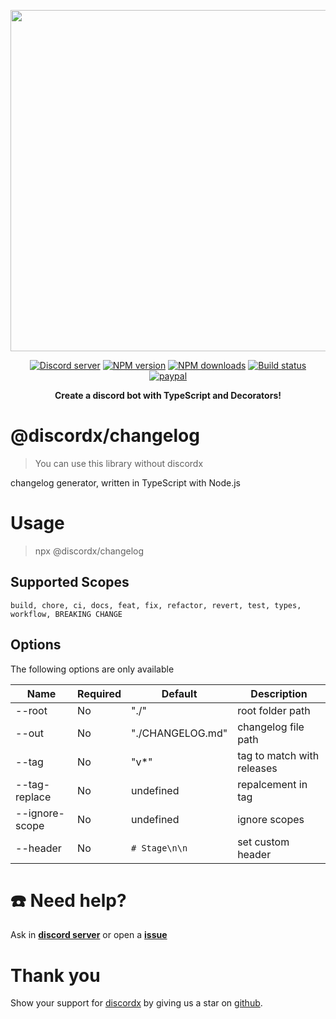<div>
  <p align="center">
    <a href="https://discord-ts.js.org" target="_blank" rel="nofollow">
      <img src="https://discord-ts.js.org/discord-ts.svg" width="546" />
    </a>
  </p>
  <p align="center">
    <a href="https://discord.gg/yHQY9fexH9"
      ><img
        src="https://img.shields.io/discord/874802018361950248?color=5865F2&logo=discord&logoColor=white"
        alt="Discord server"
    /></a>
    <a href="https://www.npmjs.com/package/@discordx/changelog"
      ><img
        src="https://img.shields.io/npm/v/@discordx/changelog.svg?maxAge=3600"
        alt="NPM version"
    /></a>
    <a href="https://www.npmjs.com/package/@discordx/changelog"
      ><img
        src="https://img.shields.io/npm/dt/@discordx/changelog.svg?maxAge=3600"
        alt="NPM downloads"
    /></a>
    <a href="https://github.com/oceanroleplay/discord.ts/actions"
      ><img
        src="https://github.com/oceanroleplay/discord.ts/workflows/Build/badge.svg"
        alt="Build status"
    /></a>
    <a href="https://www.paypal.me/vijayxmeena"
      ><img
        src="https://img.shields.io/badge/donate-paypal-F96854.svg"
        alt="paypal"
    /></a>
  </p>
  <p align="center">
    <b> Create a discord bot with TypeScript and Decorators! </b>
  </p>
</div>

# @discordx/changelog

> You can use this library without discordx

changelog generator, written in TypeScript with Node.js

# Usage

> npx @discordx/changelog

## Supported Scopes

`build, chore, ci, docs, feat, fix, refactor, revert, test, types, workflow, BREAKING CHANGE`

## Options

The following options are only available

| Name           | Required | Default          | Description                |
| -------------- | -------- | ---------------- | -------------------------- |
| --root         | No       | "./"             | root folder path           |
| --out          | No       | "./CHANGELOG.md" | changelog file path        |
| --tag          | No       | "v\*"            | tag to match with releases |
| --tag-replace  | No       | undefined        | repalcement in tag         |
| --ignore-scope | No       | undefined        | ignore scopes              |
| --header       | No       | `# Stage\n\n`    | set custom header          |

# ☎️ Need help?

Ask in **[discord server](https://discord.gg/yHQY9fexH9)** or open a **[issue](https://github.com/oceanroleplay/discord.ts/issues)**

# Thank you

Show your support for [discordx](https://www.npmjs.com/package/discordx) by giving us a star on [github](https://github.com/oceanroleplay/discord.ts).
